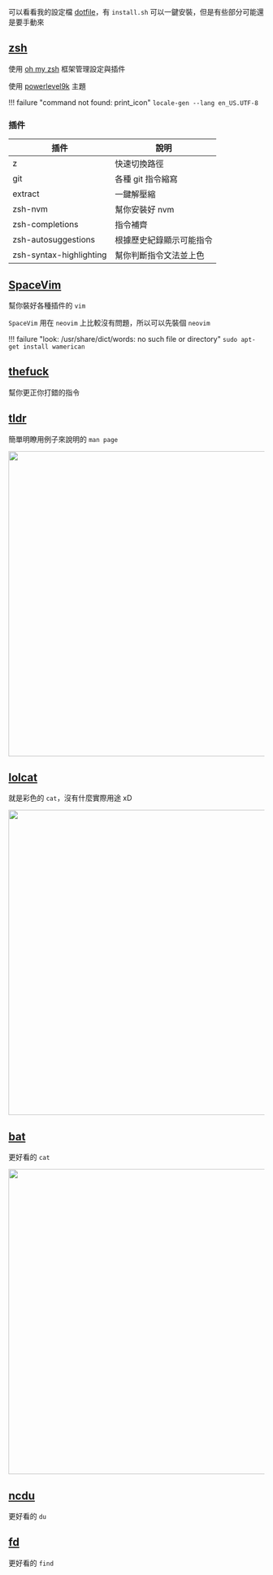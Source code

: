 可以看看我的設定檔 [dotfile](https://github.com/OAlienO/dotfile)，有 `install.sh` 可以一鍵安裝，但是有些部分可能還是要手動來

## [zsh](https://www.zsh.org/)

使用 [oh my zsh](https://github.com/robbyrussell/oh-my-zsh) 框架管理設定與插件

使用 [powerlevel9k](https://github.com/bhilburn/powerlevel9k) 主題

!!! failure "command not found: print_icon"
    ```
    locale-gen --lang en_US.UTF-8
    ```

### 插件

| 插件 | 說明 |
| --- | --- |
| z | 快速切換路徑 |
| git | 各種 git 指令縮寫 |
| extract | 一鍵解壓縮 |
| zsh-nvm | 幫你安裝好 nvm |
| zsh-completions | 指令補齊 |
| zsh-autosuggestions | 根據歷史紀錄顯示可能指令 |
| zsh-syntax-highlighting | 幫你判斷指令文法並上色 |

## [SpaceVim](https://github.com/SpaceVim/SpaceVim)

幫你裝好各種插件的 `vim`

`SpaceVim` 用在 `neovim` 上比較沒有問題，所以可以先裝個 `neovim`

!!! failure "look: /usr/share/dict/words: no such file or directory"
    ```
    sudo apt-get install wamerican
    ```

## [thefuck](https://github.com/nvbn/thefuck)

幫你更正你打錯的指令

<script id="asciicast-WOpbhvxaTxUh7cafw7VttN2iZ" src="https://asciinema.org/a/WOpbhvxaTxUh7cafw7VttN2iZ.js" data-rows="30" async></script>

## [tldr](https://github.com/tldr-pages/tldr)

簡單明瞭用例子來說明的 `man page`

<img style="width: 600px" src="https://i.imgur.com/gXylicV.png">

## [lolcat](https://github.com/busyloop/lolcat)

就是彩色的 `cat`，沒有什麼實際用途 xD

<img style="width: 600px" src="https://i.imgur.com/fMBBTVf.png">

## [bat](https://github.com/sharkdp/bat)

更好看的 `cat`

<img style="width: 600px" src="https://i.imgur.com/JiQg08m.png">

## [ncdu](https://dev.yorhel.nl/ncdu)

更好看的 `du`

## [fd](https://github.com/sharkdp/fd/)

更好看的 `find`

[^1]:
    https://zcheng.ren/2018/07/27/spacevimtutorial/
[^2]:
    https://hufangyun.com/2017/zsh-plugin/
[^3]:
    https://remysharp.com/2018/08/23/cli-improved/
